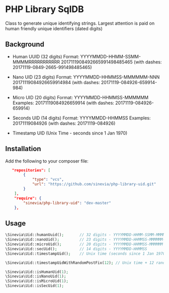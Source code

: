 # PHP Library SqlDB

Class to generate unique identifying strings. Largest attention is paid on human friendly unique identifiers (dated digits)

## Background ##

- Human UUID (32 digits)
  Format: YYYYMMDD-HHMM-SSMM-MMMMRRRRRRRRRRR
  2017111908492665991498485465 (with dashes: 20171119-0849-2665-991498485465)
  
- Nano UID (23 digits)
  Format: YYYYMMDD-HHMMSS-MMMMMM-NNN
  20171119084926659914984 (with dashes: 20171119-084926-659914-984)
  
- Micro UID (20 digits)
  Format: YYYYMMDD-HHMMSS-MMMMMM
  Examples:
  20171119084926659914 (with dashes: 20171119-084926-659914)
  
- Seconds UID (14 digits)
  Format: YYYYMMDD-HHMMSS
  Examples:
  20171119084926 (with dashes: 20171119-084926)
  
- Timestamp UID (Unix Time - seconds since 1 Jan 1970)

## Installation ##

Add the following to your composer file:

```json
   "repositories": [
        {
            "type": "vcs",
            "url": "https://github.com/sinevia/php-library-uid.git"
        }
    ],
    "require": {
        "sinevia/php-library-uid": "dev-master"
    },
```

## Usage ##


```php
\Sinevia\Uid::humanUuid();       // 32 digits - YYYYMMDD-HHMM-SSMM-MMMMRRRRRRRRRRR
\Sinevia\Uid::nanoUid();         // 23 digits - YYYYMMDD-HHMMSS-MMMMMM-NNN
\Sinevia\Uid::microUid();        // 20 digits - YYYYMMDD-HHMMSS-MMMMMM
\Sinevia\Uid::secUid();          // 14 digits - YYYYMMDD-HHMMSS
\Sinevia\Uid::timestampUid();    // Unix time (seconds since 1 Jan 1970)

\Sinevia\Uid::timestampUidWithRandomPostFix(12); // Unix time + 12 random digits

\Sinevia\Uid::isHumanUid(1);
\Sinevia\Uid::isNanoUid(1);
\Sinevia\Uid::isMicroUid(1);
\Sinevia\Uid::isSecUid(1);
```
